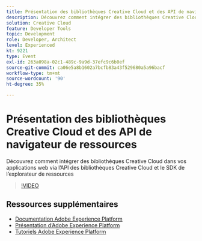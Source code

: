 ```yaml
---
title: Présentation des bibliothèques Creative Cloud et des API de navigateur de ressources
description: Découvrez comment intégrer des bibliothèques Creative Cloud dans vos applications web via l’API des bibliothèques Creative Cloud et le SDK de l’explorateur de ressources
solution: Creative Cloud
feature: Developer Tools
topic: Development
role: Developer, Architect
level: Experienced
kt: 9221
type: Event
exl-id: 263a098a-02c1-489c-9a9d-37efc9c6b0ef
source-git-commit: ca06e5a8b1602a7bcfb83a43f529680a5a96bacf
workflow-type: tm+mt
source-wordcount: '90'
ht-degree: 35%

---
```


# Présentation des bibliothèques Creative Cloud et des API de navigateur de ressources

Découvrez comment intégrer des bibliothèques Creative Cloud dans vos applications web via l’API des bibliothèques Creative Cloud et le SDK de l’explorateur de ressources

>[!VIDEO](https://video.tv.adobe.com/v/337592/?quality=12&learn=on&hidetitle=true)

## Ressources supplémentaires

- [Documentation Adobe Experience Platform](https://experienceleague.adobe.com/docs/experience-platform.html?lang=fr)
- [Présentation d’Adobe Experience Platform](https://experienceleague.adobe.com/docs/experience-platform/landing/home.html?lang=fr)
- [Tutoriels Adobe Experience Platform](https://experienceleague.adobe.com/docs/platform-learn/tutorials/overview.html?lang=fr)
